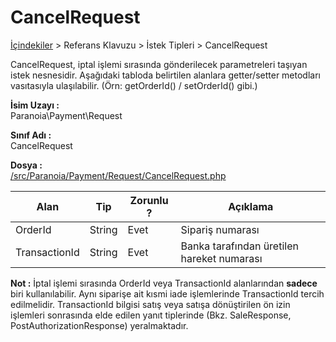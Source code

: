 # CancelRequest

[İçindekiler](/docs/icindekiler.md) > Referans Klavuzu > İstek Tipleri > CancelRequest

CancelRequest, iptal işlemi sırasında gönderilecek parametreleri taşıyan istek nesnesidir. Aşağıdaki tabloda belirtilen alanlara getter/setter metodları vasıtasıyla ulaşılabilir. (Örn: getOrderId() / setOrderId() gibi.)

**İsim Uzayı :**<br/>
Paranoia\Payment\Request

**Sınıf Adı :**<br/>
CancelRequest

**Dosya :**<br/>
[/src/Paranoia/Payment/Request/CancelRequest.php](/src/Paranoia/Payment/Request/CancelRequest.php)

| Alan          | Tip        | Zorunlu ? | Açıklama                                   |
|---------------|------------|-----------|--------------------------------------------|
| OrderId       | String     | Evet      | Sipariş numarası                           |
| TransactionId | String     | Evet      | Banka tarafından üretilen hareket numarası |


**Not :**
İptal işlemi sırasında OrderId veya TransactionId alanlarından **sadece** biri kullanılabilir. Aynı siparişe ait kısmi iade işlemlerinde TransactionId tercih edilmelidir. TransactionId bilgisi satış veya satışa dönüştirilen ön izin işlemleri sonrasında elde edilen yanıt tiplerinde (Bkz. SaleResponse, PostAuthorizationResponse) yeralmaktadır.

